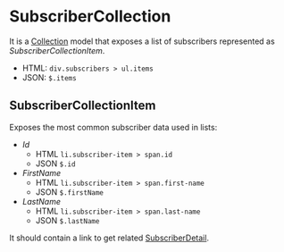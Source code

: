 ﻿# SubscriberCollection

It is a [Collection](Collection.md) model that exposes a list of subscribers represented as _SubscriberCollectionItem_. 

* HTML: `div.subscribers > ul.items`
* JSON: `$.items`

## SubscriberCollectionItem

Exposes the most common subscriber data used in lists:

* _Id_ 
    * HTML `li.subscriber-item > span.id`
    * JSON `$.id`
* _FirstName_
    * HTML `li.subscriber-item > span.first-name`
    * JSON `$.firstName`
* _LastName_
    * HTML `li.subscriber-item > span.last-name`
    * JSON `$.lastName`

It should contain a link to get related [SubscriberDetail](SubscriberDetail.md).